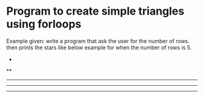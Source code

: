 # Program to create simple triangles using forloops


Example given: write a program that ask the user for the number of rows. then prints  the stars like below example for when the number of rows is 5.

  *

  **

  ***

  ****

  *****
